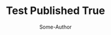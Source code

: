 ---
status: published
title: "Test Published True"
author: Some-Author
collector: some-collector
collected_date: 20240223
translator: some-tranlator
translated_date: 20240223
proofreader: some-proofreader
proofread_date: 20240310
publisher: inscripoem
published_date: 20240423
link: http://www.example.com/
---